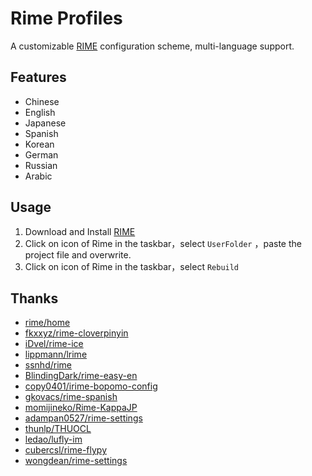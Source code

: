 # Rime Profiles

A customizable [RIME](https://rime.im/) configuration scheme, multi-language support.

## Features

- Chinese
- English
- Japanese
- Spanish
- Korean
- German
- Russian
- Arabic

## Usage

1. Download and Install [RIME](https://rime.im/)
2. Click on icon of Rime in the taskbar，select `UserFolder` ，paste the project file and overwrite.
3. Click on icon of Rime in the taskbar，select `Rebuild`

## Thanks

- [rime/home](https://github.com/rime/home)
- [fkxxyz/rime-cloverpinyin](https://github.com/fkxxyz/rime-cloverpinyin)
- [iDvel/rime-ice](https://github.com/iDvel/rime-ice)
- [lippmann/lrime](https://github.com/lippmann/lrime)
- [ssnhd/rime](https://github.com/ssnhd/rime)
- [BlindingDark/rime-easy-en](https://github.com/BlindingDark/rime-easy-en)
- [copy0401/irime-bopomo-config](https://github.com/copy0401/irime-bopomo-config)
- [gkovacs/rime-spanish](https://github.com/gkovacs/rime-spanish)
- [momijineko/Rime-KappaJP](https://github.com/momijineko/Rime-KappaJP)
- [adampan0527/rime-settings](https://github.com/adampan0527/rime-settings)
- [thunlp/THUOCL](https://github.com/thunlp/THUOCL)
- [ledao/lufly-im](https://github.com/ledao/lufly-im)
- [cubercsl/rime-flypy](https://github.com/cubercsl/rime-flypy)
- [wongdean/rime-settings](https://github.com/wongdean/rime-settings)
